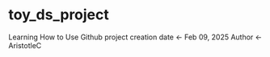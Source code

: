 # toy_ds_project
Learning How to Use Github
project creation date <- Feb 09, 2025
Author <- AristotleC 
